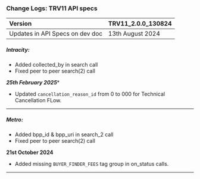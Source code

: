### Change Logs: TRV11 API specs

| Version                         | TRV11_2.0.0_130824 |
| :------------------------------ | :----------------- |
| Updates in API Specs on dev doc | 13th August 2024      |



##### Intracity:
- Added collected_by in search call
- Fixed peer to peer search(2) call

***25th February 2025****
  - Updated `cancellation_reason_id` from 0 to 000 for Technical Cancellation FLow.

---

##### Metro:
- Added bpp_id & bpp_uri in search_2 call
- Fixed peer to peer search(2) call

****21st October 2024****
- Added missing `BUYER_FINDER_FEES` tag group in on_status calls.
---
#####